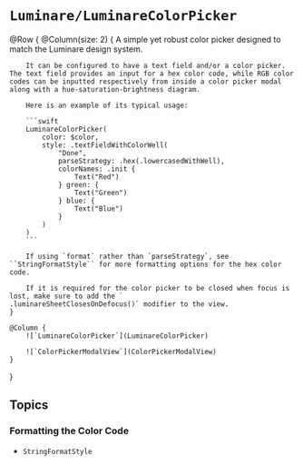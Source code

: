 # ``Luminare/LuminareColorPicker``

@Row {
    @Column(size: 2) {
        A simple yet robust color picker designed to match the Luminare design system.
        
        It can be configured to have a text field and/or a color picker. The text field provides an input for a hex color code, while RGB color codes can be inputted respectively from inside a color picker modal along with a hue-saturation-brightness diagram.
        
        Here is an example of its typical usage:
        
        ```swift
        LuminareColorPicker(
            color: $color,
            style: .textFieldWithColorWell(
                "Done",
                parseStrategy: .hex(.lowercasedWithWell),
                colorNames: .init {
                    Text("Red")
                } green: {
                    Text("Green")
                } blue: {
                    Text("Blue")
                }
            )
        )
        ```
        
        If using `format` rather than `parseStrategy`, see ``StringFormatStyle`` for more formatting options for the hex color code.
        
        If it is required for the color picker to be closed when focus is lost, make sure to add the `                .luminareSheetClosesOnDefocus()` modifier to the view.
    }

    @Column {
        ![`LuminareColorPicker`](LuminareColorPicker)
        
        ![`ColorPickerModalView`](ColorPickerModalView)
    }
}

## Topics

### Formatting the Color Code

- ``StringFormatStyle``
